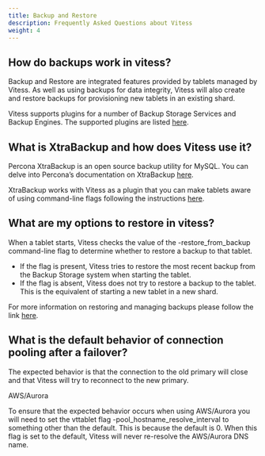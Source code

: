 ```yaml
---
title: Backup and Restore
description: Frequently Asked Questions about Vitess
weight: 4
---
```


## How do backups work in vitess?

Backup and Restore are integrated features provided by tablets managed by Vitess. As well as using backups for data integrity, Vitess will also create and restore backups for provisioning new tablets in an existing shard.

Vitess supports plugins for a number of Backup Storage Services and Backup Engines. The supported plugins are listed [here](https://vitess.io/docs/user-guides/backup-and-restore/#backup-storage-services).

## What is XtraBackup and how does Vitess use it?

Percona XtraBackup is an open source backup utility for MySQL. You can delve into Percona’s documentation on XtraBackup [here](https://www.percona.com/doc/percona-xtrabackup/2.4/intro.html).

XtraBackup works with Vitess as a plugin that you can make tablets aware of using command-line flags following the instructions [here](https://vitess.io/docs/user-guides/backup-and-restore/#creating-a-backup).

## What are my options to restore in vitess?

When a tablet starts, Vitess checks the value of the -restore_from_backup command-line flag to determine whether to restore a backup to that tablet.

- If the flag is present, Vitess tries to restore the most recent backup from the Backup Storage system when starting the tablet.
- If the flag is absent, Vitess does not try to restore a backup to the tablet. This is the equivalent of starting a new tablet in a new shard.

For more information on restoring and managing backups please follow the link [here](https://vitess.io/docs/user-guides/backup-and-restore/#restoring-a-backup).

## What is the default behavior of connection pooling after a failover?

The expected behavior is that the connection to the old primary will close and that Vitess will try to reconnect to the new primary. 

AWS/Aurora

To ensure that the expected behavior occurs when using AWS/Aurora you will need to set the vttablet flag -pool_hostname_resolve_interval to something other than the default. This is because the default is 0. When this flag is set to the default, Vitess will never re-resolve the AWS/Aurora DNS name.